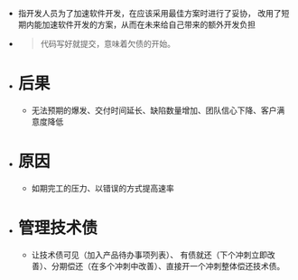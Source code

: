 - 指开发人员为了加速软件开发，在应该采用最佳方案时进行了妥协， 改用了短期内能加速软件开发的方案，从而在未来给自己带来的额外开发负担
- > 代码写好就提交，意味着欠债的开始。
- # 后果
	- 无法预期的爆发、交付时间延长、缺陷数量增加、团队信心下降、客户满意度降低
- # 原因
	- 如期完工的压力、以错误的方式提高速率
- # 管理技术债
	- 让技术债可见（加入产品待办事项列表）、 有债就还（下个冲刺立即改善）、分期偿还（在多个冲刺中改善）、直接开一个冲刺整体偿还技术债。